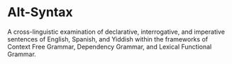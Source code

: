 # Alt-Syntax
A cross-linguistic examination of declarative, interrogative, and imperative sentences of English, Spanish, and Yiddish within the frameworks of Context Free Grammar, Dependency Grammar, and Lexical Functional Grammar. 

